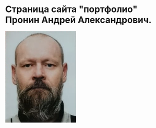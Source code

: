 # Страница сайта "портфолио" Пронин Андрей Александрович.
![мое фото](./Foto.jpg)
[](./certificate_python)
